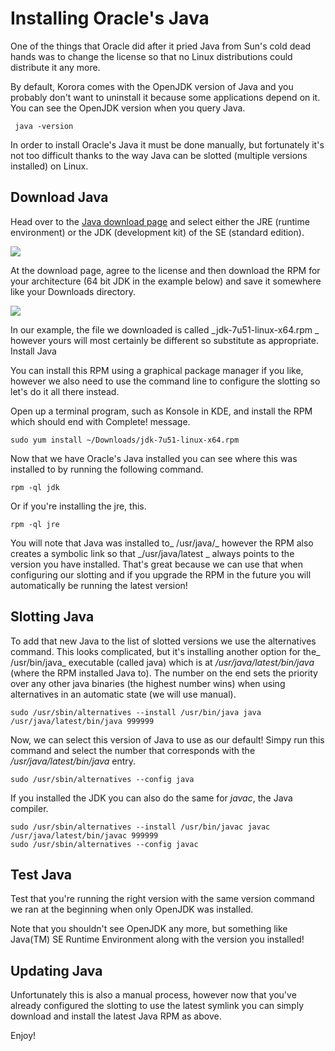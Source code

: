 # Installing Oracle's Java

One of the things that Oracle did after it pried Java from Sun's cold dead hands was to change the license so that no Linux distributions could distribute it any more.

By default, Korora comes with the OpenJDK version of Java and you probably don't want to uninstall it because some applications depend on it. You can see the OpenJDK version when you query Java.

```
 java -version
```
In order to install Oracle's Java it must be done manually, but fortunately it's not too difficult thanks to the way Java can be slotted (multiple versions installed) on Linux.

## Download Java

Head over to the [Java download page](http://www.oracle.com/technetwork/java/javase/downloads/index.html) and select either the JRE (runtime environment) or the JDK (development kit) of the SE (standard edition).

![](https://github.com/kororaproject/kp-documentation/blob/master/img/install-oracle-java-download.jpg)

At the download page, agree to the license and then download the RPM for your architecture (64 bit JDK in the example below) and save it somewhere like your Downloads directory.

![](https://github.com/kororaproject/kp-documentation/blob/master/img/install-oracle-java-select.jpg)

In our example, the file we downloaded is called _jdk-7u51-linux-x64.rpm _ however yours will most certainly be different so substitute as appropriate.
Install Java

You can install this RPM using a graphical package manager if you like, however we also need to use the command line to configure the slotting so let's do it all there instead.

Open up a terminal program, such as Konsole in KDE, and install the RPM which should end with Complete! message.

```
sudo yum install ~/Downloads/jdk-7u51-linux-x64.rpm
```

Now that we have Oracle's Java installed you can see where this was installed to by running the following command.

```
rpm -ql jdk
```

Or if you're installing the jre, this.

```
rpm -ql jre
```

You will note that Java was installed to_ /usr/java/_ however the RPM also creates a symbolic link so that _/usr/java/latest _ always points to the version you have installed. That's great because we can use that when configuring our slotting and if you upgrade the RPM in the future you will automatically be running the latest version!

## Slotting Java

To add that new Java to the list of slotted versions we use the alternatives command. This looks complicated, but it's installing another option for the_ /usr/bin/java_ executable (called java) which is at _/usr/java/latest/bin/java_ (where the RPM installed Java to). The number on the end sets the priority over any other java binaries (the highest number wins) when using alternatives in an automatic state (we will use manual).

```
sudo /usr/sbin/alternatives --install /usr/bin/java java /usr/java/latest/bin/java 999999
```

Now, we can select this version of Java to use as our default! Simpy run this command and select the number that corresponds with the _/usr/java/latest/bin/java_ entry.

```
sudo /usr/sbin/alternatives --config java
```

If you installed the JDK you can also do the same for _javac_, the Java compiler.

```
sudo /usr/sbin/alternatives --install /usr/bin/javac javac /usr/java/latest/bin/javac 999999
sudo /usr/sbin/alternatives --config javac
```

## Test Java

Test that you're running the right version with the same version command we ran at the beginning when only OpenJDK was installed.




Note that you shouldn't see OpenJDK any more, but something like Java(TM) SE Runtime Environment along with the version you installed!

## Updating Java

Unfortunately this is also a manual process, however now that you've already configured the slotting to use the latest symlink you can simply download and install the latest Java RPM as above.

Enjoy!
